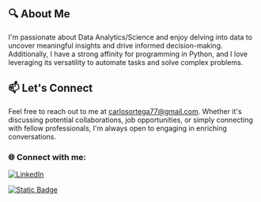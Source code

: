 <!-- Add a header with your name and a short introduction -->
## 🔍 About Me

I'm passionate about Data Analytics/Science and enjoy delving into data to uncover meaningful insights and drive informed decision-making. Additionally, I have a strong affinity for programming in Python, and I love leveraging its versatility to automate tasks and solve complex problems.

## 📫 Let's Connect

Feel free to reach out to me at carlosortega77@gmail.com. Whether it's discussing potential collaborations, job opportunities, or simply connecting with fellow professionals, I'm always open to engaging in enriching conversations.

<!-- Add a footer with icons and links to your social media profiles or relevant websites -->
### 🌐 Connect with me:
[![LinkedIn](https://img.shields.io/badge/-LinkedIn-blue?style=flat&logo=LinkedIn&logoColor=white&link=https://www.linkedin.com/in/cortega26/)](https://www.linkedin.com/in/cortega26/)

[![Static Badge](https://img.shields.io/badge/Leer%20en%20-%20Espa%C3%B1ol%20-%20blue)](../../tree/spanish)

<!---
cortega26/cortega26 is a ✨ special ✨ repository because its `README.md` (this file) appears on your GitHub profile.
You can click the Preview link to take a look at your changes.
![](https://komarev.com/ghpvc/?username=cortega26&style=flat)
--->
